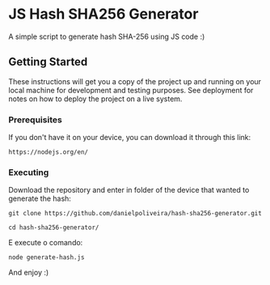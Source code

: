 # JS Hash SHA256 Generator

A simple script to generate hash SHA-256 using JS code :)

## Getting Started

These instructions will get you a copy of the project up and running on your local machine for development and testing purposes. See deployment for notes on how to deploy the project on a live system.

### Prerequisites
If you don't have it on your device, you can download it through this link:

```
https://nodejs.org/en/
```

### Executing
Download the repository and enter in folder of the device that wanted to generate the hash:
```
git clone https://github.com/danielpoliveira/hash-sha256-generator.git

cd hash-sha256-generator/
```

E execute o comando:
```
node generate-hash.js
```

And enjoy :)


